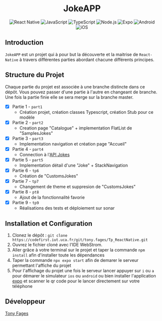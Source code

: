 <h1 align="center">JokeAPP</h1>

<p align="center">
  <img src="https://img.shields.io/badge/React_Native-20232A.svg?style=for-the-badge&logo=react&logoColor=61DAFB" alt="React Native"/>
  <img src="https://img.shields.io/badge/JavaScript-F7DF1E.svg?style=for-the-badge&logo=javascript&logoColor=black" alt="JavaScript"/>
  <img src="https://img.shields.io/badge/TypeScript-3178C6.svg?style=for-the-badge&logo=typescript&logoColor=white" alt="TypeScript"/>
  <img src="https://img.shields.io/badge/Node.js-339933.svg?style=for-the-badge&logo=node.js&logoColor=white" alt="Node.js"/>
  <img src="https://img.shields.io/badge/Expo-000020.svg?style=for-the-badge&logo=expo&logoColor=white" alt="Expo"/>
  <img src="https://img.shields.io/badge/Android-3DDC84.svg?style=for-the-badge&logo=android&logoColor=white" alt="Android"/>
  <img src="https://img.shields.io/badge/iOS-000000.svg?style=for-the-badge&logo=ios&logoColor=white" alt="iOS"/>

</p>

## Introduction
`JokeAPP` est un projet qui à pour but la découverte et la maitrise de `React-Native` à travers différentes parties abordant chacune différents principes.


## Structure du Projet
Chaque partie du projet est associée à une branche distincte dans ce dépôt. Vous pouvez passer d'une partie à l'autre en changeant de branche. Une fois la partie finie elle se sera merge sur la branche master.

- [x] Partie 1 - `part1`
  - Création projet, création classes Typescript, création  Stub pour ce modèle
- [x] Partie 2 - `part2`
  - Creation page "Catalogue" + implementation FlatList de "SamplesJokes"
- [x] Partie 3 - `part3`
  - Implementation navigation et création page "Accueil"
- [x] Partie 4 - `part4`
  - Connection à l'<a href="https://iut-weather-api.azurewebsites.net/swagger-ui/#/Jokes">API Jokes</a>
- [x] Partie 5 - `part5`
  - Implementation détail d'une "Joke" + StackNavigation
- [x] Partie 6 - `tp6`
  - Création de "CustomsJokes"
- [x] Partie 7 - `tp7`
  - Changement de theme et suppresion de "CustomsJokes"
- [x] Partie 8 - `pt8`
  - Ajout de la fonctionnalité favorie
- [x] Partie 9 - `tp9`
  - Réalisations des tests et déploiement sur sonar

## Installation et Configuration
1. Clonez le dépôt : `git clone https://codefirst.iut.uca.fr/git/tony.fages/Tp_ReactNative.git`
2. Ouvrez le fichier cloné avec l'IDE WebStrom.
3. Aller grâce à votre terminal sur le projet et taper la commande `npm install` afin d'installer toute les dépendances
4. Taper la commande `npx expo start` afin de demarer le serveur permettant l'affiche du projet 
5. Pour l'affichage du projet une fois le serveur lancer appuyer sur `i` ou `a` pour démarer le simulateur `ios` ou `android` ou bien installer l'application <a href="https://expo.dev">expo</a> et scanner le qr code pour le lancer directement sur votre téléphone

 ## Développeur 

 <a href="https://codefirst.iut.uca.fr/git/tony.fages/Tp_ReactNative.git" style="margin-right: 20px">Tony Fages</a>
